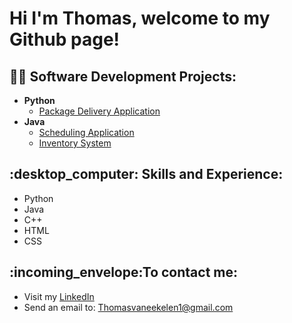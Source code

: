 <h1>Hi I'm Thomas, welcome to my Github page!<br/></h1>

<h2>👨‍💻 Software Development Projects:</h2>

- <b>Python</b>
  - [Package Delivery Application](https://github.com/ThomasVan2/Package-Delivery-Application/blob/main/README.md)
- <b>Java</b>
  - [Scheduling Application]()
  - [Inventory System]()

<h2>:desktop_computer: Skills and Experience: </h2>

* Python
* Java
* C++
* HTML
* CSS

<h2>:incoming_envelope:To contact me:</h2>

* Visit my <a href="https://www.linkedin.com/in/joshmadakor/">LinkedIn</a>
* Send an email to: Thomasvaneekelen1@gmail.com
